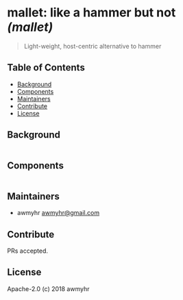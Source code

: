 # mallet: like a hammer but not _(mallet)_

> Light-weight, host-centric alternative to hammer

## Table of Contents

- [Background](#background)
- [Components](#components)
- [Maintainers](#maintainers)
- [Contribute](#contribute)
- [License](#license)

## Background

```
```

## Components

```
```

## Maintainers

- awmyhr <awmyhr@gmail.com>

## Contribute

PRs accepted.

## License

Apache-2.0 (c) 2018 awmyhr